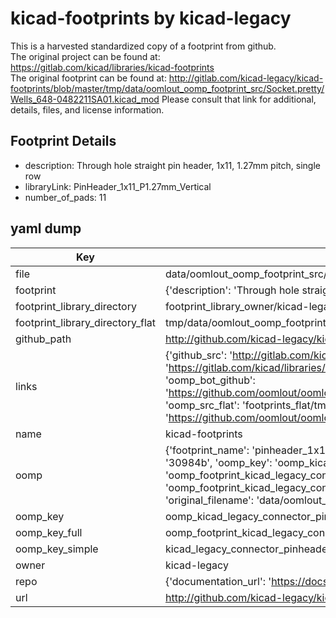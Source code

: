 # kicad-footprints by kicad-legacy  
This is a harvested standardized copy of a footprint from github.  
The original project can be found at:  
https://gitlab.com/kicad/libraries/kicad-footprints  
The original footprint can be found at:
http://gitlab.com/kicad-legacy/kicad-footprints/blob/master/tmp/data/oomlout_oomp_footprint_src/Socket.pretty/Wells_648-0482211SA01.kicad_mod
Please consult that link for additional, details, files, and license information.  
## Footprint Details
* description: Through hole straight pin header, 1x11, 1.27mm pitch, single row  
* libraryLink: PinHeader_1x11_P1.27mm_Vertical  
* number_of_pads: 11  
## yaml dump  
| Key | Value |  
| --- | --- |  
| file | data/oomlout_oomp_footprint_src/kicad-footprints/Connector_PinHeader_1.27mm.pretty/PinHeader_1x11_P1.27mm_Vertical.kicad_mod |  
| footprint | {'description': 'Through hole straight pin header, 1x11, 1.27mm pitch, single row', 'libraryLink': 'PinHeader_1x11_P1.27mm_Vertical', 'number_of_pads': 11} |  
| footprint_library_directory | footprint_library_owner/kicad-legacy_kicad-footprints |  
| footprint_library_directory_flat | tmp/data/oomlout_oomp_footprint_src/footprints_flat/kicad_legacy_connector_pinheader_1_27mm_pinheader_1x11_p1_27mm_vertical/working |  
| github_path | http://github.com/kicad-legacy/kicad-footprints/blob/master/tmp/data/oomlout_oomp_footprint_src/Connector_PinHeader_1.27mm.pretty/PinHeader_1x11_P1.27mm_Vertical.kicad_mod |  
| links | {'github_src': 'http://gitlab.com/kicad-legacy/kicad-footprints/blob/master/tmp/data/oomlout_oomp_footprint_src/Socket.pretty/Wells_648-0482211SA01.kicad_mod', 'github_src_repo': 'https://gitlab.com/kicad/libraries/kicad-footprints', 'oomp_bot': 'tmp/data/oomlout_oomp_footprint_src/footprints/kicad_legacy_connector_pinheader_1_27mm_pinheader_1x11_p1_27mm_vertical/working', 'oomp_bot_github': 'https://github.com/oomlout/oomlout_oomp_footprint_bot/tree/main/tmp/data/oomlout_oomp_footprint_src/footprints/kicad_legacy_connector_pinheader_1_27mm_pinheader_1x11_p1_27mm_vertical/working', 'oomp_src_flat': 'footprints_flat/tmp/data/oomlout_oomp_footprint_src/footprints_flat/kicad_legacy_connector_pinheader_1_27mm_pinheader_1x11_p1_27mm_vertical/working', 'oomp_src_flat_github': 'https://github.com/oomlout/oomlout_oomp_footprint_src/tree/main/tmp/data/oomlout_oomp_footprint_src/footprints_flat/kicad_legacy_connector_pinheader_1_27mm_pinheader_1x11_p1_27mm_vertical/working'} |  
| name | kicad-footprints |  
| oomp | {'footprint_name': 'pinheader_1x11_p1_27mm_vertical', 'library_name': 'connector_pinheader_1_27mm', 'md5': '30984b75f1b43bb909639f157cd615fb', 'md5_10': '30984b75f1', 'md5_5': '30984', 'md5_6': '30984b', 'oomp_key': 'oomp_kicad_legacy_connector_pinheader_1_27mm_pinheader_1x11_p1_27mm_vertical', 'oomp_key_extra': 'oomp_footprint_kicad_legacy_connector_pinheader_1_27mm_pinheader_1x11_p1_27mm_vertical', 'oomp_key_full': 'oomp_footprint_kicad_legacy_connector_pinheader_1_27mm_pinheader_1x11_p1_27mm_vertical_30984b', 'oomp_key_simple': 'kicad_legacy_connector_pinheader_1_27mm_pinheader_1x11_p1_27mm_vertical', 'original_filename': 'data/oomlout_oomp_footprint_src/kicad-footprints/Connector_PinHeader_1.27mm.pretty/PinHeader_1x11_P1.27mm_Vertical.kicad_mod', 'owner_name': 'kicad_legacy'} |  
| oomp_key | oomp_kicad_legacy_connector_pinheader_1_27mm_pinheader_1x11_p1_27mm_vertical |  
| oomp_key_full | oomp_footprint_kicad_legacy_connector_pinheader_1_27mm_pinheader_1x11_p1_27mm_vertical |  
| oomp_key_simple | kicad_legacy_connector_pinheader_1_27mm_pinheader_1x11_p1_27mm_vertical |  
| owner | kicad-legacy |  
| repo | {'documentation_url': 'https://docs.github.com/rest/repos/repos#get-a-repository', 'message': 'Not Found'} |  
| url | http://github.com/kicad-legacy/kicad-footprints |  

